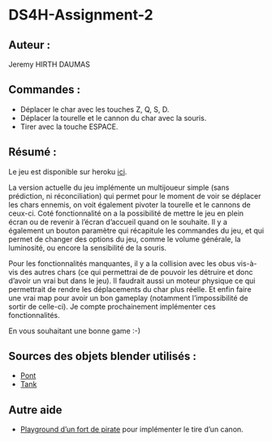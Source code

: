 # DS4H-Assignment-2

## Auteur :
Jeremy HIRTH DAUMAS

## Commandes :
 - Déplacer le char avec les touches Z, Q, S, D.
 - Déplacer la tourelle et le cannon du char avec la souris.
 - Tirer avec la touche ESPACE.

## Résumé :
Le jeu est disponible sur heroku [ici](https://tank-client-babylonjs.herokuapp.com/).

La version actuelle du jeu implémente un multijoueur simple (sans prédiction, ni réconciliation) qui permet pour le moment de voir se déplacer les chars ennemis, on voit également pivoter la tourelle et le cannons de ceux-ci. Coté fonctionnalité on a la possibilité de mettre le jeu en plein écran ou de revenir à l’écran d’accueil quand on le souhaite. Il y a également un bouton paramètre qui récapitule les commandes du jeu, et qui permet de changer des options du jeu, comme le volume générale, la luminosité, ou encore la sensibilité de la souris.

Pour les fonctionnalités manquantes, il y a la collision avec les obus vis-à-vis des autres chars (ce qui permettrai de de pouvoir les détruire et donc d’avoir un vrai but dans le jeu). Il faudrait aussi un moteur physique ce qui permettrait de rendre les déplacements du char plus réelle. Et enfin faire une vrai map pour avoir un bon gameplay (notamment l’impossibilité de sortir de celle-ci). Je compte prochainement implémenter ces fonctionnalités.

En vous souhaitant une bonne game :-)


## Sources des objets blender utilisés :
 - [Pont](https://www.turbosquid.com/fr/3d-models/free-max-model-bridge/789884)
 - [Tank](https://free3d.com/3d-model/tank-144247.html)

## Autre aide
 - [Playground d’un fort de pirate](https://playground.babylonjs.com/#C21DGD#2) pour implémenter le tire d’un canon.
